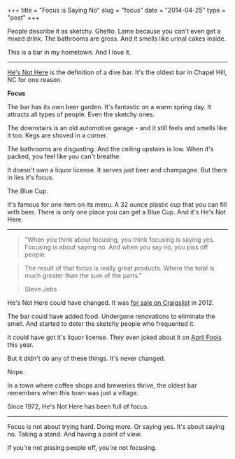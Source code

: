 +++
title = "Focus is Saying No"
slug = "focus"
date = "2014-04-25"
type = "post"
+++ 

People describe it as sketchy. Ghetto. Lame because you can't even get a mixed drink. The bathrooms are gross. And it smells like urinal cakes inside. 

This is a bar in my hometown. And I love it.  

* * * 

[He's Not Here](http://hesnotherenc.com/) is the definition of a dive bar. It's the oldest bar in Chapel Hill, NC for one reason. 

**Focus**

The bar has its own beer garden. It's fantastic on a warm spring day. It attracts all types of people. Even the sketchy ones. 

The downstairs is an old automotive garage - and it still feels and smells like it too. Kegs are shoved in a corner. 

The bathrooms are disgusting. And the ceiling upstairs is low. When it's packed, you feel like you can't breathe.

It doesn't own a liquor license. It serves just beer and champagne. But there in lies it's focus. 

The Blue Cup. 

It's famous for one item on its menu. A 32 ounce plastic cup that you can fill with beer. There is only one place you can get a Blue Cup. And it's He's Not Here. 

* * * 

> "When you think about focusing, you think focusing is saying yes. Focusing is about saying no. And when you say no, you piss off people. 

> The result of that focus is really great products. Where the total is much greater than the sum of the parts."

> Steve Jobs

He's Not Here could have changed. It was [for sale on Craigslist](http://www.indyweek.com/indyweek/storied-bar-hes-not-here-is-for-sale-a-remembrance/Content?oid=2743700) in 2012. 

The bar could have added food. Undergone renovations to eliminate the smell. And started to deter the sketchy people who frequented it. 

It could have got it's liquor license. They even joked about it on [April Fools](https://twitter.com/Hes_Not_Here/status/451160250201419776) this year.  

But it didn't do any of these things. It's never changed.

Nope. 

In a town where coffee shops and breweries thrive, the oldest bar remembers when this town was just a village. 

Since 1972, He's Not Here has been full of focus.  

* * * 

Focus is not about trying hard. Doing more. Or saying yes. It's about saying no. Taking a stand. And having a point of view. 

If you're not pissing people off, you're not focusing.     
     


